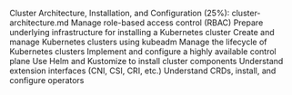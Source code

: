 Cluster Architecture, Installation, and Configuration (25%): cluster-architecture.md
Manage role-based access control (RBAC)
Prepare underlying infrastructure for installing a Kubernetes cluster
Create and manage Kubernetes clusters using kubeadm
Manage the lifecycle of Kubernetes clusters
Implement and configure a highly available control plane
Use Helm and Kustomize to install cluster components
Understand extension interfaces (CNI, CSI, CRI, etc.)
Understand CRDs, install, and configure operators
